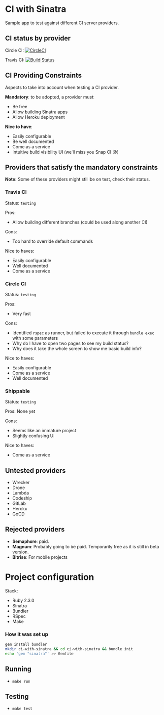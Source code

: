 # CI with Sinatra

Sample app to test against different CI server providers.

## CI status by provider

Circle CI:
[![CircleCI](https://circleci.com/gh/othman853/ci-with-sinatra/tree/master.svg?style=svg)](https://circleci.com/gh/othman853/ci-with-sinatra/tree/master)

Travis CI:
[![Build Status](https://travis-ci.org/othman853/ci-with-sinatra.svg?branch=master)](https://travis-ci.org/othman853/ci-with-sinatra)

## CI Providing Constraints

Aspects to take into account when testing a CI provider.

__Mandatory__: to be adopted, a provider must:
- Be free
- Allow building Sinatra apps
- Allow Heroku deployment

__Nice to have__:
- Easily configurable
- Be well documented
- Come as a service
- Intuitive build visibility UI (we'll miss you Snap CI :disappointed:)


## Providers that satisfy the mandatory constraints

__Note:__ Some of these providers might still be on test, check their status.

### Travis CI

Status: `testing`

Pros:
- Allow building different branches (could be used along another CI)

Cons:
- Too hard to override default commands

Nice to haves:
- Easily configurable
- Well documented
- Come as a service



### Circle CI

Status: `testing`

Pros:
- Very fast

Cons:
- Identified `rspec` as runner, but failed to execute it through `bundle exec` with some parameters
- Why do I have to open two pages to see my build status?
- Why does it take the whole screen to show me basic build info?

Nice to haves:
- Easily configurable
- Come as a service
- Well documented


### Shippable

Status: `testing`

Pros: None yet


Cons:
- Seems like an immature project
- Slightly confusing UI

Nice to haves:
- Come as a service


## Untested providers

- Wrecker
- Drone
- Lambda
- Codeship
- GitLab
- Heroku
- GoCD


## Rejected providers
- __Semaphore__: paid.
- __Magnum__: Probably going to be paid. Temporarily free as it is still in beta version.
- __Bitrise__: For mobile projects

# Project configuration

Stack:
- Ruby 2.3.0
- Sinatra
- Bundler
- RSpec
- Make

### How it was set up

``` sh
gem install bundler
mkdir ci-with-sinatra && cd ci-with-sinatra && bundle init
echo 'gem "sinatra"' >> Gemfile
```

## Running
- `make run`

## Testing
- `make test`
